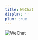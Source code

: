 ```yaml
---
title: WeChat
display: ''
plum: true
---
```


<img :src="weixin" alt="WeChat" class="w-1/2 mx-auto  border-rd-1/48" />

<script setup>
  import weixin from '../public/images/weixin.jpg'
</script>
